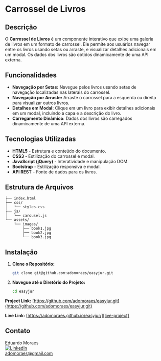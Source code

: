 # Carrossel de Livros

## Descrição

O **Carrossel de Livros** é um componente interativo que exibe uma galeria de livros em um formato de carrossel. Ele permite aos usuários navegar entre os livros usando setas ou arraste, e visualizar detalhes adicionais em um modal. Os dados dos livros são obtidos dinamicamente de uma API externa.

## Funcionalidades

- **Navegação por Setas:** Navegue pelos livros usando setas de navegação localizadas nas laterais do carrossel.
- **Navegação por Arraste:** Arraste o carrossel para a esquerda ou direita para visualizar outros livros.
- **Detalhes em Modal:** Clique em um livro para exibir detalhes adicionais em um modal, incluindo a capa e a descrição do livro.
- **Carregamento Dinâmico:** Dados dos livros são carregados dinamicamente de uma API externa.

## Tecnologias Utilizadas

- **HTML5** - Estrutura e conteúdo do documento.
- **CSS3** - Estilização do carrossel e modal.
- **JavaScript (jQuery)** - Interatividade e manipulação DOM.
- **Bootstrap** - Estilização responsiva e modal.
- **API REST** - Fonte de dados para os livros.

## Estrutura de Arquivos

    ├── index.html
    ├── css/
    │   └── styles.css
    ├── js/
    │   └── carousel.js
    └── assets/
        └── images/
            ├── book1.jpg
            ├── book2.jpg
            └── book3.jpg

## Instalação

1. **Clone o Repositório:**

   ```bash
   git clone git@github.com:adomoraes/easyjur.git
   ```

2. **Navegue até o Diretório do Projeto:**

   ```bash
   cd easyjur
   ```

**Project Link:** [https://github.com/adomoraes/easyjur.git](https://github.com/adomoraes/easyjur.git) <br />

**Live Link:** [https://adomoraes.github.io/easyjur/][live-project]

## Contato

Eduardo Moraes <br /> [![LinkedIn][linkedin-shield]][linkedin-url] <br /> adomoraes@gmail.com

<!-- MARKDOWN LINKS & IMAGES -->
<!-- https://www.markdownguide.org/basic-syntax/#reference-style-links -->

[linkedin-shield]: https://img.shields.io/badge/-LinkedIn-black.svg?style=for-the-badge&logo=linkedin&colorB=555
[linkedin-url]: https://www.linkedin.com/in/eduardo-moraes-939312143/
[home-screenshot]: assets/home/
[categories-screenshot]: assets/categories/
[contact-screenshot]: assets/contato/
[live-project]: https://adomoraes.github.io/easyjur/
